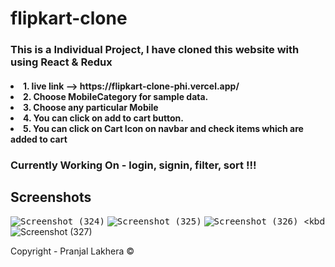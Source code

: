 # flipkart-clone

<h3>This is a Individual Project, I have cloned this website with using React & Redux </h3>

<h4>
<li>1. live link --> https://flipkart-clone-phi.vercel.app/</li>
<li>2. Choose MobileCategory for sample data. </li>
<li>3. Choose any particular Mobile</li>
<li>4. You can click on add to cart button.</li>
<li>5. You can click on Cart Icon on navbar and check items which are added to cart </li>
</h4>

<h3>Currently Working On - login, signin, filter, sort !!!</h3>



## Screenshots
<kbd>![Screenshot (324)](https://user-images.githubusercontent.com/97458144/187201200-3c45942a-4175-49d2-9905-07cd8a479bae.png)</kbd>
<kbd>![Screenshot (325)](https://user-images.githubusercontent.com/97458144/187200926-099834b8-1ffa-4550-b52f-928ddc13fff0.png)</kbd>
<kbd>![Screenshot (326)](https://user-images.githubusercontent.com/97458144/187201802-f22ebbcb-66a7-4e0e-a496-a9c8d2af09e6.png)
</kbd>
<kbd![Screenshot (327)](https://user-images.githubusercontent.com/97458144/187201828-40ab9db1-ab5a-4d71-8835-ccc0e52739e7.png)
></kbd>


Copyright - Pranjal Lakhera © 
